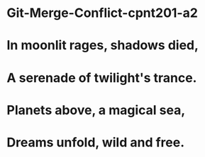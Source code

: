 # Git-Merge-Conflict-cpnt201-a2

# In moonlit rages, shadows died,

# A serenade of twilight's trance.

# Planets above, a magical sea,

# Dreams unfold, wild and free.